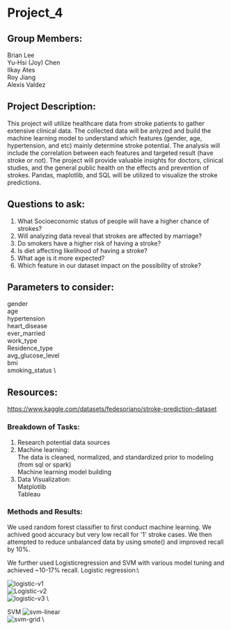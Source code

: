 # Project_4

## Group Members: 
Brian Lee \
Yu-Hsi (Joy) Chen\
Ilkay Ates\
Roy Jiang\
Alexis Valdez

## Project Description:
This project will utilize healthcare data from stroke patients to gather extensive clinical data. The collected data will be anlyzed and build the machine learning model to understand which features (gender, age, hypertension, and etc) mainly determine stroke potential. The analysis will include the correlation between each features and targeted result (have stroke or not). The project will provide valuable insights for doctors, clinical studies, and the general public health on the effects and prevention of strokes. Pandas, maplotlib, and SQL will be utilized to visualize the stroke predictions. 

## Questions to ask:
1. What Socioeconomic status of people will have a higher chance of strokes?
2. Will analyzing data reveal that strokes are affected by marriage?
3. Do smokers have a higher risk of having a stroke?
4. Is diet affecting likelihood  of having a stroke?
5. What age is it more expected?
6. Which feature in our dataset impact on the possibility of stroke? 

## Parameters to consider:
gender \
age \
hypertension \
heart_disease \
ever_married \
work_type \
Residence_type \
avg_glucose_level \
bmi \
smoking_status \ 


## Resources:
https://www.kaggle.com/datasets/fedesoriano/stroke-prediction-dataset

### Breakdown of Tasks:
1. Research potential data sources
2. Machine learning: \
  The data is cleaned, normalized, and standardized prior to modeling (from sql or spark) \
  Machine learning model building
3. Data Visualization: \
  Matplotlib \
  Tableau
  
  ### Methods and Results:
We used random forest classifier to first conduct machine learning. We achived good accuracy but very low recall for '1' stroke cases. We then attempted to reduce unbalanced data by using smote() and improved recall by 10%.

We further used Logisticregression and SVM with various model tuning and achieved ~10-17% recall.
Logistic regression:\ 

![logistic-v1](https://user-images.githubusercontent.com/114886937/230269901-65b337e8-a231-40f0-80e1-d306739a3f7d.png) \
![Logistic-v2](https://user-images.githubusercontent.com/114886937/230269907-b6e970c0-0b16-42db-bba0-5ab7dd8d397f.png) \
![logistic-v3](https://user-images.githubusercontent.com/114886937/230269913-622f64f5-b206-47a4-a928-cebb3bb015b6.png) \

SVM 
![svm-linear](https://user-images.githubusercontent.com/114886937/230269938-71fa305d-d2c9-4c6c-a7ef-a6f6dccd3c99.png) \
![svm-grid](https://user-images.githubusercontent.com/114886937/230269941-50db60a1-89b9-4fd0-8190-11b4802ce302.png) \

